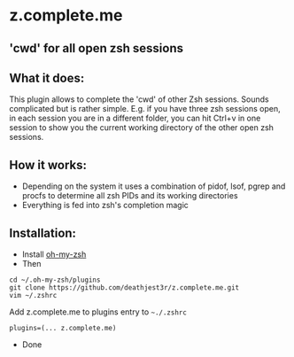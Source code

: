 
# z.complete.me
## 'cwd' for all open zsh sessions

## What it does:

This plugin allows to complete the 'cwd' of other Zsh sessions. Sounds
complicated but is rather simple. E.g. if you have three zsh sessions open, in
each session you are in a different folder, you can hit Ctrl+v in one session
to show you the current working directory of the other open zsh sessions.

## How it works:

* Depending on the system it uses a combination of pidof, lsof, pgrep and procfs to determine all zsh PIDs and its working directories
* Everything is fed into zsh's completion magic

## Installation:

* Install [oh-my-zsh](https://github.com/robbyrussell/oh-my-zsh)
* Then
```
cd ~/.oh-my-zsh/plugins
git clone https://github.com/deathjest3r/z.complete.me.git
vim ~/.zshrc
```

Add z.complete.me to plugins entry to ```~./.zshrc```
```
plugins=(... z.complete.me)
```
* Done
